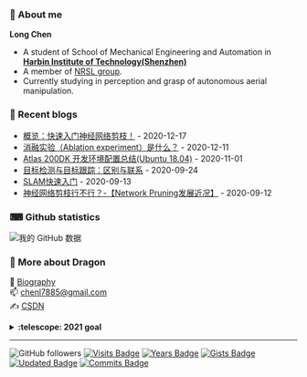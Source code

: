 <!--
<img align="right" src="https://github-readme-stats.vercel.app/api?username=MrChannon&show_icons=true&theme=gruvbox">
-->
<!--
emoji网站
http://emojihomepage.com/
-->

### 👋 About me
**Long Chen**

- A student of School of Mechanical Engineering and Automation in [**Harbin Institute of Technology(Shenzhen)**](http://www.hitsz.edu.cn/index.html)
- A member of [NRSL group](http://nrs-lab.com).
- Currently studying in perception and grasp of autonomous aerial manipulation.

### 📝 Recent blogs
<!-- blog starts -->

* <a href='https://blog.csdn.net/Cai_deLong/article/details/111148033?spm=1001.2014.3001.5502' target='_blank'>概览：快速入门神经网络剪枝！</a> - 2020-12-17
* <a href='https://blog.csdn.net/Cai_deLong/article/details/110903263?spm=1001.2014.3001.5502' target='_blank'>消融实验（Ablation experiment）是什么？</a> - 2020-12-11
* <a href='https://blog.csdn.net/Cai_deLong/article/details/109427726?spm=1001.2014.3001.5502' target='_blank'>Atlas 200DK 开发环境配置总结(Ubuntu 18.04)</a> - 2020-11-01
* <a href='https://blog.csdn.net/Cai_deLong/article/details/108774996?spm=1001.2014.3001.5502' target='_blank'>目标检测与目标跟踪：区别与联系</a> - 2020-09-24
* <a href='https://blog.csdn.net/Cai_deLong/article/details/108465850?spm=1001.2014.3001.5502' target='_blank'>SLAM快速入门</a> - 2020-09-13
* <a href='https://blog.csdn.net/Cai_deLong?spm=1000.2115.3001.5343&type=blog' target='_blank'>[神经网络剪枝行不行？-【Network Pruning发展近况】](https://blog.csdn.net/Cai_deLong/article/details/108555999)</a> - 2020-09-12
<!-- blog ends -->

### ⌨ Github statistics
![我的 GitHub 数据](https://github-readme-stats.vercel.app/api?username=MrChannon&show_icons=true)

### 🐉 More about Dragon
👨 [Biography](https://MrChannon.github.io/)
<br/> 📫  chenl7885@gmail.com
<br/> ✍  [CSDN](https://blog.csdn.net/Cai_deLong?spm=1001.2101.3001.5343)   <!--Dragon_Chen1997-->
  
<details>
  <summary><b>:telescope: 2021 goal</b></summary>
  🏃 I want to be a better me this year.<br> 👨‍🎓 I'm currently working on my master's degree.
</details>

---
![GitHub followers](https://img.shields.io/github/followers/MrChannon?color=brightgreen&style=plastic)
[![Visits Badge](https://badges.pufler.dev/visits/MrChannon/git-badges)](https://badges.pufler.dev)
[![Years Badge](https://badges.pufler.dev/years/MrChannon)](https://badges.pufler.dev)
[![Gists Badge](https://badges.pufler.dev/gists/MrChannon)](https://badges.pufler.dev)
[![Updated Badge](https://badges.pufler.dev/updated/MrChannon/shardingsphere)](https://badges.pufler.dev)
[![Commits Badge](https://badges.pufler.dev/commits/monthly/MrChannon)](https://badges.pufler.dev)

